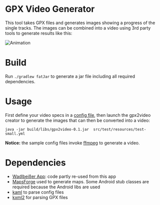 GPX Video Generator
===================

This tool takes GPX files and generates images showing a progress of the single
tracks. The images can be combined into a video using 3rd party tools to generate
results like this:

![Animation](docs/map.gif)


Build
=====

Run `./gradlew fatJar` to generate a jar file including all required dependencies.


Usage
=====

First define your video specs in a [config file](src/test/resources/test-small.yml), then launch the
gpx2video creator to generate the images that can then be converted into a video:

```
java -jar build/libs/gpx2video-0.1.jar  src/test/resources/test-small.yml
```

**Notice:** the sample config files invoke [ffmpeg](https://ffmpeg.org/) to generate a video.


Dependencies
============

* [Wadlbeißer App](https://pfattner.de/wadlbeisser/): code partly re-used from this app
* [MapsForge](https://github.com/mapsforge/mapsforge) used to generate maps. Some Android stub classes are required
  because the Android libs are used
* [kaml](https://github.com/charleskorn/kaml) to parse config files
* [kxml2](https://github.com/kobjects/kxml2) for parsing GPX files

